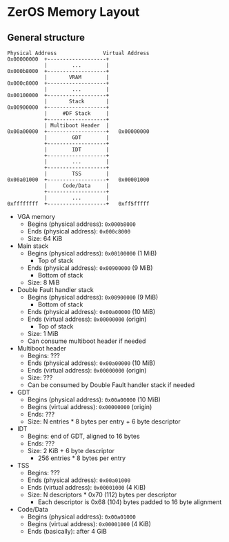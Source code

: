 # ZerOS Memory Layout

## General structure
```
Physical Address               Virtual Address
0x00000000  +-------------------+
            |        ...        |
0x000b8000  +-------------------+ 
            |       VRAM        |
0x000c8000  +-------------------+
            |        ...        |
0x00100000  +-------------------+
            |       Stack       |
0x00900000  +-------------------+
            |     #DF Stack     |
            +-------------------+
            | Multiboot Header  |
0x00a00000  +-------------------+   0x00000000
            |        GDT        |
            +-------------------+
            |        IDT        |
            +-------------------+
            |        ...        |
            +-------------------+
            |        TSS        |
0x00a01000  +-------------------+   0x00001000
            |     Code/Data     |
            +-------------------+
            |        ...        |
0xffffffff  +-------------------+   0xff5fffff
```
* VGA memory
  * Begins (physical address): `0x000b8000`
  * Ends (physical address): `0x000c8000`
  * Size: 64 KiB
* Main stack
  * Begins (physical address): `0x00100000` (1 MiB)
    * Top of stack
  * Ends (physical address): `0x00900000` (9 MiB)
    * Bottom of stack
  * Size: 8 MiB
* Double Fault handler stack
  * Begins (physical address): `0x00900000` (9 MiB)
    * Bottom of stack
  * Ends (physical address): `0x00a00000` (10 MiB)
  * Ends (virtual address): `0x00000000` (origin)
    * Top of stack
  * Size: 1 MiB
  * Can consume multiboot header if needed
* Multiboot header
  * Begins: ???
  * Ends (physical address): `0x00a00000` (10 MiB)
  * Ends (virtual address): `0x00000000` (origin)
  * Size: ???
  * Can be consumed by Double Fault handler stack if needed
* GDT
  * Begins (physical address): `0x00a00000` (10 MiB)
  * Begins (virtual address): `0x00000000` (origin)
  * Ends: ???
  * Size: N entries * 8 bytes per entry + 6 byte descriptor
* IDT
  * Begins: end of GDT, aligned to 16 bytes
  * Ends: ???
  * Size: 2 KiB + 6 byte descriptor
    * 256 entries * 8 bytes per entry
* TSS
  * Begins: ???
  * Ends (physical address): `0x00a01000`
  * Ends (virtual address): `0x00001000` (4 KiB)
  * Size: N descriptors * 0x70 (112) bytes per descriptor
    * Each descriptor is 0x68 (104) bytes padded to 16 byte alignment
* Code/Data
  * Begins (physical address): `0x00a01000`
  * Begins (virtual address): `0x00001000` (4 KiB)
  * Ends (basically): after 4 GiB
